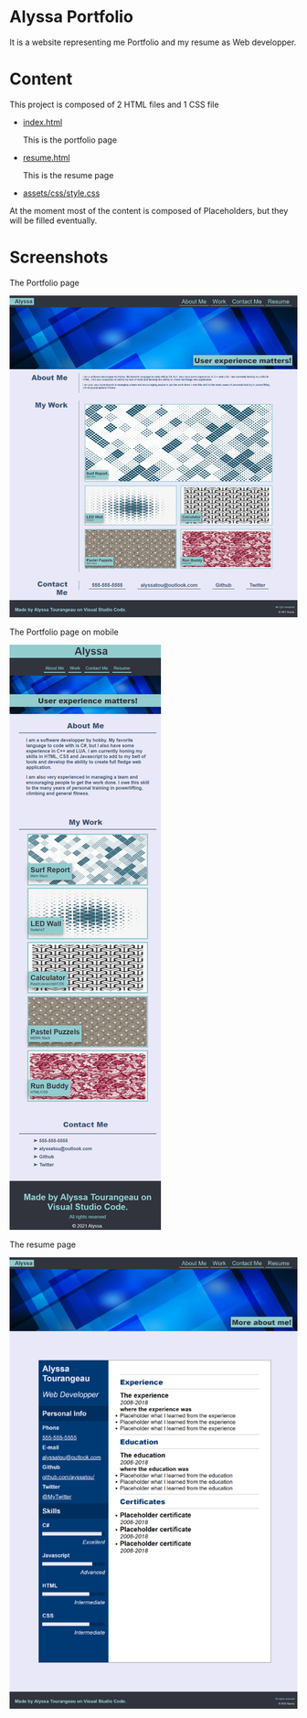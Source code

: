 <h1>Alyssa Portfolio</h1>
<p> It is a website representing me Portfolio and my resume as Web developper. </p>

<h1> Content </h1>

<p>This project is composed of 2 HTML files and 1 CSS file </p>
<ul>
<li><a href="index.html"> index.html </a><p>This is the portfolio page</p></li>
<li><a href="resume.html"> resume.html </a><p>This is the resume page</p></li>
<li><a href="assets/css/style.css"> assets/css/style.css </a></li>
</ul>

<p> At the moment most of the content is composed of Placeholders, but they will be filled eventually. </p>

<h1>Screenshots</h1>

<p>The Portfolio page</p>
<img src="assets/screenshots/portfolio-full.png" title="mock-up" alt="Portfolio page screenshot"/>

<p>The Portfolio page on mobile</p>
<img src="assets/screenshots/portfolio-mobile.png" title="mock-up" alt="Portfolio mobile page screenshot"/>

<p>The resume page</p>
<img src="assets/screenshots/resume-full.png" title="mock-up" alt="Resume page screenshot"/>